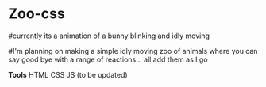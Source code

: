 # Zoo-css
#currently its a animation of a bunny blinking and idly moving

#I'm planning on making a simple idly moving zoo of animals where you can say good bye with a range of reactions... all add them as I go  

**Tools**
HTML
CSS
JS (to be updated)
